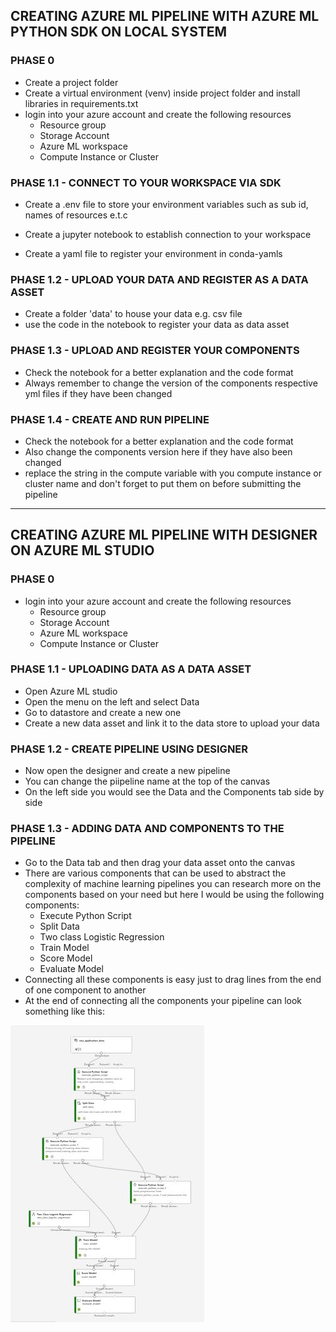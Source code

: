 ## CREATING AZURE ML PIPELINE WITH AZURE ML PYTHON SDK ON LOCAL SYSTEM
### PHASE 0
* Create a project folder
* Create a virtual environment (venv) inside project folder and install libraries in requirements.txt
* login into your azure account and create the following resources
    * Resource group
    * Storage Account
    * Azure ML workspace
    * Compute Instance or Cluster

### PHASE 1.1 - CONNECT TO YOUR WORKSPACE VIA SDK
* Create a .env file to store your environment variables such as sub id, names of resources e.t.c
* Create a jupyter notebook to establish connection to your workspace

* Create a yaml file to register your environment in conda-yamls

### PHASE 1.2 - UPLOAD YOUR DATA AND REGISTER AS A DATA ASSET
* Create a folder 'data' to house your data e.g. csv file
* use the code in the notebook to register your data as data asset

### PHASE 1.3 - UPLOAD AND REGISTER YOUR COMPONENTS
* Check the notebook for a better explanation and the code format
* Always remember to change the version of the components respective yml files if they have been changed

### PHASE 1.4 - CREATE AND RUN PIPELINE 
* Check the notebook for a better explanation and the code format
* Also change the components version here if they have also been changed
* replace the string in the compute variable with you compute instance or cluster name and don't forget to put them on before submitting the pipeline



---
## CREATING AZURE ML PIPELINE WITH DESIGNER ON AZURE ML STUDIO
### PHASE 0
* login into your azure account and create the following resources
    * Resource group
    * Storage Account
    * Azure ML workspace
    * Compute Instance or Cluster
    
### PHASE 1.1 - UPLOADING DATA AS A DATA ASSET
* Open Azure ML studio
* Open the menu on the left and select Data
* Go to datastore and create a new one
* Create a new data asset and link it to the data store to upload your data

### PHASE 1.2 - CREATE PIPELINE USING DESIGNER
* Now open the designer and create a new pipeline
* You can change the piipeline name at the top of the canvas
* On the left side you would see the Data and the Components tab side by side

### PHASE 1.3 - ADDING DATA AND COMPONENTS TO THE PIPELINE
* Go to the Data tab and then drag your data asset onto the canvas
* There are various components that can be used to abstract the complexity of machine learning pipelines you can research more on the components based on your need but here I would be using the following components:
    * Execute Python Script
    * Split Data
    * Two class Logistic Regression
    * Train Model
    * Score Model
    * Evaluate Model
* Connecting all these components is easy just to drag lines from the end of one component to another
* At the end of connecting all the components your pipeline can look something like this:

![Pipeline example image](images\pipeline.JPG)

